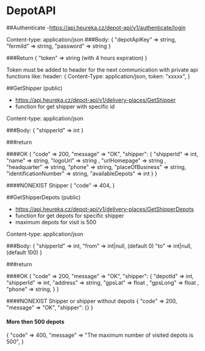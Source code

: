 # DepotAPI
##Authenticate
-https://api.heureka.cz/depot-api/v1/authenticate/login

Content-type: application/json
###Body: 
{
"depotApiKey" => string,
"fermiId" => string,
"password" => string
}

###Return
{
"token" => string (with 4 hours expiration)
}

Token must be added to header for the next communication with private api functions like:
header: 
{
  Content-Type: application/json,
  token: "xxxxx",
}

##GetShipper (public)
- https://api.heureka.cz/depot-api/v1/delivery-places/GetShipper
- function for get shipper with specific id

Content-type: application/json

###Body:
{
  "shipperId" => int
}

###return

####OK
{
  "code" => 200,
  "message" => "OK",
  "shipper": {
    "shipperId" => int,
    "name" => string,
    "logoUrl" => string ,
    "urlHomepage" => string ,
    "headquarter" => string,
    "phone" => string,
    "placeOfBusiness" => string,
    "identificationNumber" => string,
    "availableDepots" => int
  }
}

####NONEXIST Shipper
{
  "code" => 404,
}

##GetShipperDepots (public)
- https://api.heureka.cz/depot-api/v1/delivery-places/GetShipperDepots
- function for get depots for specific shipper
- maximum depots for visit is 500

Content-type: application/json

###Body:
{
  "shipperId" => int,
  "from" => int|null, (default 0)
  "to" => int|null, (default 100)
}


###return

####OK
{
  "code" => 200,
  "message" => "OK",
  "shipper": {
    "depotId" => int,
    "shipperId" => int,
    "address" => string,
    "gpsLat" => float ,
    "gpsLong" => float ,
    "phone" => string,
  }
}

####NONEXIST Shipper or shipper without depots
{
  "code" => 200,
  "message" => "OK",
  "shipper": {}
}

#### More then 500 depots
{
   "code" => 400,
  "message" => "The maximum number of visited depots is 500",
}




